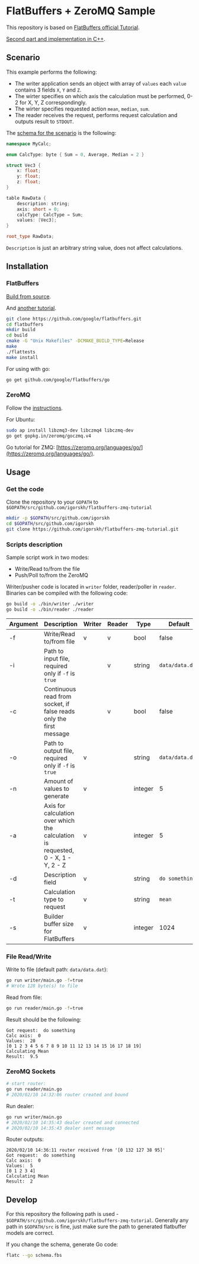 # FlatBuffers + ZeroMQ Sample

This repository is based on [FlatBuffers official Tutorial](https://google.github.io/flatbuffers/flatbuffers_guide_tutorial.html).

[Second part and implementation in C++](https://github.com/igorskh/flatbuffers-zmq-tutorial-cpp).

## Scenario

This example performs the following:
* The writer application sends an object with array of `values` each `value` contains 3 fields `X`, `Y` and `Z`. 
* The wirter specifies on which axis the calculation must be performed, 0-2 for X, Y, Z correspondingly.
* The wirter specifies requested action `mean`, `median`, `sum`.
* The reader receives the request, performs request calculation and outputs result to `STDOUT`. 

The [schema for the scenario](schema.fbs) is the following:
```cpp
namespace MyCalc;

enum CalcType: byte { Sum = 0, Average, Median = 2 }

struct Vec3 {
    x: float;
    y: float;
    z: float;
}

table RawData {
    description: string;
    axis: short = 0;
    calcType: CalcType = Sum; 
    values: [Vec3];
}

root_type RawData;
```

`Description` is just an arbitrary string value, does not affect calculations.

## Installation
### FlatBuffers
[Build from source](https://google.github.io/flatbuffers/flatbuffers_guide_building.html).

And [another tutorial](https://rwinslow.com/posts/how-to-install-flatbuffers/).
```bash
git clone https://github.com/google/flatbuffers.git
cd flatbuffers
mkdir build
cd build
cmake -G "Unix Makefiles" -DCMAKE_BUILD_TYPE=Release
make
./flattests
make install
```

For using with go:
```bash
go get github.com/google/flatbuffers/go
```

### ZeroMQ
Follow the [instructions](https://zeromq.org/download/#linux).

For Ubuntu:
```bash
sudo ap install libzmq3-dev libczmq4 libczmq-dev
go get gopkg.in/zeromq/goczmq.v4
```

Go tutorial for ZMQ: [https://zeromq.org/languages/go/](https://zeromq.org/languages/go/).

## Usage 
### Get the code
Clone the repository to your `GOPATH` to `$GOPATH/src/github.com/igorskh/flatbuffers-zmq-tutorial`
```bash
mkdir -p $GOPATH/src/github.com/igorskh
cd $GOPATH/src/github.com/igorskh
git clone https://github.com/igorskh/flatbuffers-zmq-tutorial.git
```

### Scripts description

Sample script work in two modes:
* Write/Read to/from the file
* Push/Poll to/from the ZeroMQ 

Writer/pusher code is located in `writer` folder, reader/poller in `reader`. Binaries can be compiled with the following code:
```bash
go build -o ./bin/writer ./writer
go build -o ./bin/reader ./reader
```

Argument  | Description | Writer | Reader | Type | Default | Options
--- | --- | --- | --- | ---  | --- | ---
-f | Write/Read to/from file | v | v | bool | false | {true, false}
-i | Path to input file, required only if `-f` is `true` |  | v | string | `data/data.dat` | 
-c | Continuous read from socket, if false reads only the first message  |  | v | bool | false | {true, false}
-o | Path to output file, required only if `-f` is `true` | v |  | string | `data/data.dat` | 
-n | Amount of values to generate | v |  | integer | 5 | 
-a | Axis for calculation over which the calculation is requested, 0 - X, 1 - Y, 2 - Z | v |  | integer | 5 | {0,1,2}
-d | Description field | v |  | string | `do something` | 
-t | Calculation type to request | v |  | string | `mean` |  {mean, median, sum}
-s | Builder buffer size for FlatBuffers | v |  | integer | 1024 |  

### File Read/Write
Write to file (default path: `data/data.dat`):
```bash
go run writer/main.go -f=true
# Wrote 128 byte(s) to file
```

Read from file:
```bash
go run reader/main.go -f=true
```
Result should be the following:
```text
Got request:  do something
Calc axis:  0
Values:  20
[0 1 2 3 4 5 6 7 8 9 10 11 12 13 14 15 16 17 18 19]
Calculating Mean
Result:  9.5
```

### ZeroMQ Sockets
```bash
# start router:
go run reader/main.go
# 2020/02/10 14:32:06 router created and bound
```

Run dealer:
```bash
go run writer/main.go
# 2020/02/10 14:35:43 dealer created and connected
# 2020/02/10 14:35:43 dealer sent message
```

Router outputs:
```text
2020/02/10 14:36:11 router received from '[0 132 127 38 95]' 
Got request:  do something
Calc axis:  0
Values:  5
[0 1 2 3 4]
Calculating Mean
Result:  2
```

## Develop
For this repository the following path is used - `$GOPATH/src/github.com/igorskh/flatbuffers-zmq-tutorial`. Generally any path in `$GOPATH/src` is fine, just make sure the path to generated flatbuffer models are correct.

If you change the schema, generate Go code:
```bash
flatc --go schema.fbs
```
